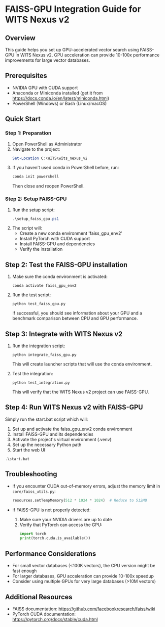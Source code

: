 # FAISS-GPU Integration Guide for WITS Nexus v2

## Overview
This guide helps you set up GPU-accelerated vector search using FAISS-GPU in WITS Nexus v2.
GPU acceleration can provide 10-100x performance improvements for large vector databases.

## Prerequisites
- NVIDIA GPU with CUDA support
- Anaconda or Miniconda installed (get it from https://docs.conda.io/en/latest/miniconda.html)
- PowerShell (Windows) or Bash (Linux/macOS)

## Quick Start

### Step 1: Preparation
1. Open PowerShell as Administrator
2. Navigate to the project:
   ```powershell
   Set-Location C:\WITS\wits_nexus_v2
   ```
3. If you haven't used conda in PowerShell before, run:
   ```powershell
   conda init powershell
   ```
   Then close and reopen PowerShell.

### Step 2: Setup FAISS-GPU
1. Run the setup script:
   ```powershell
   .\setup_faiss_gpu.ps1
   ```
2. The script will:
   - Create a new conda environment 'faiss_gpu_env2'
   - Install PyTorch with CUDA support
   - Install FAISS-GPU and dependencies
   - Verify the installation

## Step 2: Test the FAISS-GPU installation
1. Make sure the conda environment is activated:
   ```
   conda activate faiss_gpu_env2
   ```
2. Run the test script:
   ```
   python test_faiss_gpu.py
   ```
   If successful, you should see information about your GPU and a benchmark comparison
   between CPU and GPU performance.

## Step 3: Integrate with WITS Nexus v2
1. Run the integration script:
   ```
   python integrate_faiss_gpu.py
   ```
   This will create launcher scripts that will use the conda environment.

2. Test the integration:
   ```
   python test_integration.py
   ```
   This will verify that the WITS Nexus v2 project can use FAISS-GPU.

## Step 4: Run WITS Nexus v2 with FAISS-GPU
Simply run the start.bat script which will:
1. Set up and activate the faiss_gpu_env2 conda environment
2. Install FAISS-GPU and its dependencies
3. Activate the project's virtual environment (.venv)
4. Set up the necessary Python path
5. Start the web UI

```batch
.\start.bat
```

## Troubleshooting
- If you encounter CUDA out-of-memory errors, adjust the memory limit in `core/faiss_utils.py`:
  ```python
  resources.setTempMemory(512 * 1024 * 1024)  # Reduce to 512MB
  ```

- If FAISS-GPU is not properly detected:
  1. Make sure your NVIDIA drivers are up to date
  2. Verify that PyTorch can access the GPU:
     ```python
     import torch
     print(torch.cuda.is_available())
     ```

## Performance Considerations
- For small vector databases (<100K vectors), the CPU version might be fast enough
- For larger databases, GPU acceleration can provide 10-100x speedup
- Consider using multiple GPUs for very large databases (>10M vectors)

## Additional Resources
- FAISS documentation: https://github.com/facebookresearch/faiss/wiki
- PyTorch CUDA documentation: https://pytorch.org/docs/stable/cuda.html
